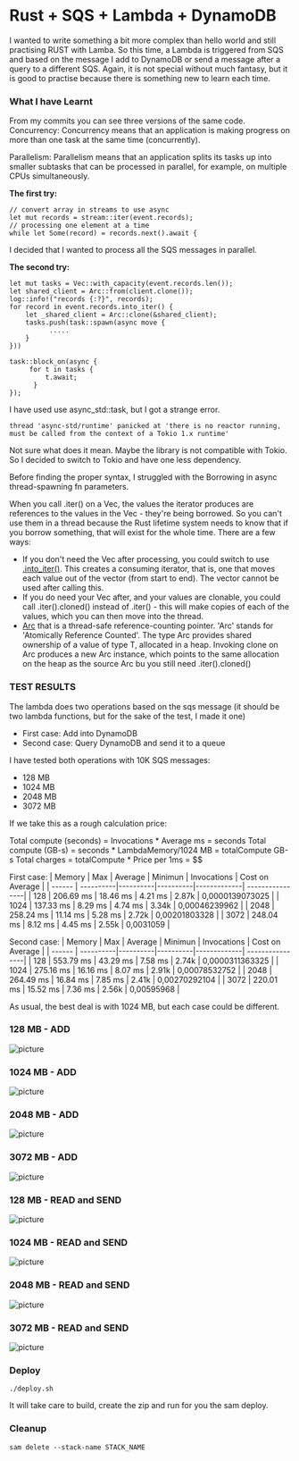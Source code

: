 # Rust + SQS + Lambda + DynamoDB

I wanted to write something a bit more complex than hello world and still practising RUST with Lamba. So this time, a Lambda is triggered from SQS and based on the message I add to DynamoDB or send a message after a query to a different SQS.
Again, it is not special without much fantasy, but it is good to practise because there is something new to learn each time. 

### What I have Learnt ###


From my commits you can see three versions of the same code.
Concurrency:
Concurrency means that an application is making progress on more than one task at the same time (concurrently).

Parallelism:
Parallelism means that an application splits its tasks up into smaller subtasks that can be processed in parallel, for example, on multiple CPUs simultaneously.

**The first try:**
```
// convert array in streams to use async
let mut records = stream::iter(event.records); 
// processing one element at a time
while let Some(record) = records.next().await {
```
I decided that I wanted to process all the SQS messages in parallel.

**The second try:**
```
let mut tasks = Vec::with_capacity(event.records.len());
let shared_client = Arc::from(client.clone());
log::info!("records {:?}", records);
for record in event.records.into_iter() {
    let _shared_client = Arc::clone(&shared_client);
    tasks.push(task::spawn(async move {
          .....
    }
}))

task::block_on(async {
     for t in tasks {
         t.await; 
      }
});
```
I have used use async_std::task, but I got a strange error.
``` 
thread 'async-std/runtime' panicked at 'there is no reactor running, must be called from the context of a Tokio 1.x runtime'
```
Not sure what does it mean. Maybe the library is not compatible with Tokio. So I decided to switch to Tokio and have one less dependency.

Before finding the proper syntax, I  struggled with the
Borrowing in async thread-spawning fn parameters.

When you call .iter() on a Vec, the values the iterator produces are references to the values in the Vec - they're being borrowed. So you can't use them in a thread because the Rust lifetime system needs to know that if you borrow something, that will exist for the whole time. 
There are a few ways:

* If you don't need the Vec after processing, you could switch to use [.into_iter()](https://doc.rust-lang.org/std/iter/trait.IntoIterator.html#tymethod.into_iter). This creates a consuming iterator, that is, one that moves each value out of the vector (from start to end). The vector cannot be used after calling this.
* If you do need your Vec after, and your values are clonable, you could call .iter().cloned() instead of .iter() - this will make copies of each of the values, which you can then move into the thread.
* [Arc<T>](https://doc.rust-lang.org/std/sync/struct.Arc.html) that is a thread-safe reference-counting pointer. 'Arc' stands for 'Atomically Reference Counted'. The type Arc<T> provides shared ownership of a value of type T, allocated in a heap. Invoking clone on Arc produces a new Arc instance, which points to the same allocation on the heap as the source Arc bu you still need .iter().cloned()

### TEST RESULTS ###

The lambda does two operations based on the sqs message (it should be two lambda functions, but for the sake of the test, I made it one)

* First case:  Add into DynamoDB
* Second case: Query DynamoDB and send it to a queue

I have tested both operations with 10K SQS messages:

* 128 MB
* 1024 MB
* 2048 MB
* 3072 MB

If we take this as a rough calculation price:

Total compute (seconds) = Invocations * Average ms =  seconds
Total compute (GB-s) = seconds * LambdaMemory/1024 MB = totalCompute GB-s
Total charges = totalCompute * 	Price per 1ms = $$

First case:
| Memory | Max       | Average  | Minimun  | Invocations | Cost on Average |
| ------ | ----------|----------|----------|-------------| ----------------|
| 128    | 206.69 ms | 18.46 ms | 4.21 ms  | 2.87k       | 0,0000139073025 |
| 1024   | 137.33 ms | 8.29 ms  | 4.74 ms  | 3.34k       | 0,00046239962   |
| 2048   | 258.24 ms | 11.14 ms | 5.28 ms  | 2.72k       | 0,00201803328   |
| 3072   | 248.04 ms | 8.12 ms  | 4.45 ms  | 2.55k       | 0,0031059       |

Second case:
| Memory | Max       | Average  | Minimun  | Invocations | Cost on Average |
| ------ | ----------|----------|----------|-------------| ----------------|
| 128    | 553.79 ms | 43.29 ms | 7.58 ms  | 2.74k       | 0,0000311363325 |
| 1024   | 275.16 ms | 16.16 ms | 8.07 ms  | 2.91k       | 0,00078532752   |
| 2048   | 264.49 ms | 16.84 ms | 7.85 ms  | 2.41k       | 0,00270292104   |
| 3072   | 220.01 ms | 15.52 ms | 7.36 ms  | 2.56k       | 0,00595968      |

As usual, the best deal is with 1024 MB, but each case could be different.

### 128 MB - ADD ###
![picture](https://github.com/ymwjbxxq/rust_sqs/blob/main/readme/add-128.png)

### 1024 MB - ADD ###
![picture](https://github.com/ymwjbxxq/rust_sqs/blob/main/readme/add-1024.png)

### 2048 MB - ADD ###
![picture](https://github.com/ymwjbxxq/rust_sqs/blob/main/readme/add-2048.png)

### 3072 MB - ADD ###
![picture](https://github.com/ymwjbxxq/rust_sqs/blob/main/readme/add-3072.png)

### 128 MB - READ and SEND ###
![picture](https://github.com/ymwjbxxq/rust_sqs/blob/main/readme/read_and_send-128.png)

### 1024 MB - READ and SEND ###
![picture](https://github.com/ymwjbxxq/rust_sqs/blob/main/readme/read_and_send-1024.png)

### 2048 MB - READ and SEND ###
![picture](https://github.com/ymwjbxxq/rust_sqs/blob/main/readme/read_and_send-2048.png)

### 3072 MB - READ and SEND ###
![picture](https://github.com/ymwjbxxq/rust_sqs/blob/main/readme/read_and_send-3072.png)

### Deploy ###
```
./deploy.sh
```
It will take care to build, create the zip and run for you the sam deploy.

### Cleanup ###
```
sam delete --stack-name STACK_NAME
```
